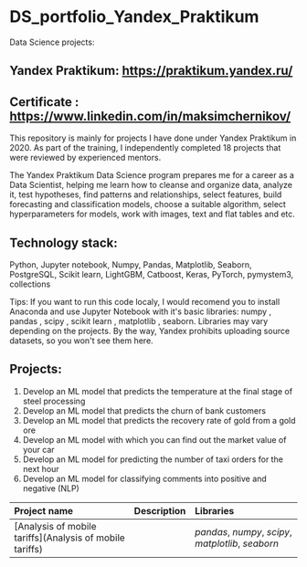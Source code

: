 # DS_portfolio_Yandex_Praktikum
Data Science projects:
## Yandex Praktikum: https://praktikum.yandex.ru/
## Certificate : https://www.linkedin.com/in/maksimchernikov/

This repository is mainly for projects I have done under Yandex Praktikum in 2020. As part of the training, I independently completed 18 projects that were reviewed by experienced mentors.

The Yandex Praktikum Data Science program prepares me for a career as a Data Scientist, helping me learn how to cleanse and organize data, analyze it, test hypotheses, find patterns and relationships, select features, build forecasting and classification models, choose a suitable algorithm, select hyperparameters for models, work with images, text and flat tables and etc.

## Technology stack: 
Python, Jupyter notebook, Numpy, Pandas, Matplotlib, Seaborn, PostgreSQL, Scikit learn, LightGBM, Catboost, Keras, PyTorch, pymystem3, collections

Tips: If you want to run this code localy, I would recomend you to install Anaconda and use Jupyter Notebook with it's basic libraries: numpy , pandas , scipy , scikit learn , matplotlib , seaborn. Libraries may vary depending on the projects. By the way, Yandex prohibits uploading source datasets, so you won't see them here. 


## Projects:

1) Develop an ML model that predicts the temperature at the final stage of steel processing
2) Develop an ML model that predicts the churn of bank customers
3) Develop an ML model that predicts the recovery rate of gold from a gold ore
4) Develop an ML model with which you can find out the market value of your car
5) Develop an ML model for predicting the number of taxi orders for the next hour
6) Develop an ML model for classifying comments into positive and negative (NLP)

| Project name | Description | Libraries | 
| :---------------------- | :---------------------- | :---------------------- |
| [Аnalysis of mobile tariffs](Аnalysis of mobile tariffs) |  | *pandas*, *numpy*, *scipy*, *matplotlib*, *seaborn* |
